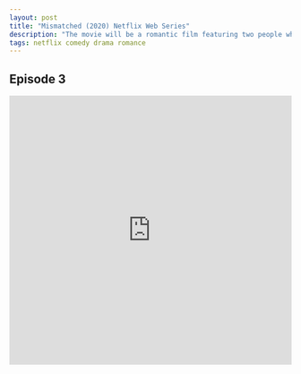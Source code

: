 ```yaml
---
layout: post
title: "Mismatched (2020) Netflix Web Series"
description: "The movie will be a romantic film featuring two people who are not right for each other. The story is about Prajaktas character who is a tech wizard and the guy who is interested in her. "
tags: netflix comedy drama romance
---
```



## Episode 3

<div class="responsive-container">
<iframe src="https://drive.google.com/file/d/14G_sUKyJDQSQ7FXfTBwskAwtQKa64CDV/preview" frameborder="0" marginwidth="0" marginheight="0" scrolling="NO" width="100%" height="480" allowfullscreen></iframe>
<div style="width: 80px; height: 80px; position: absolute; opacity: 0; right: 0px; top: 0px;"> </div></div>
